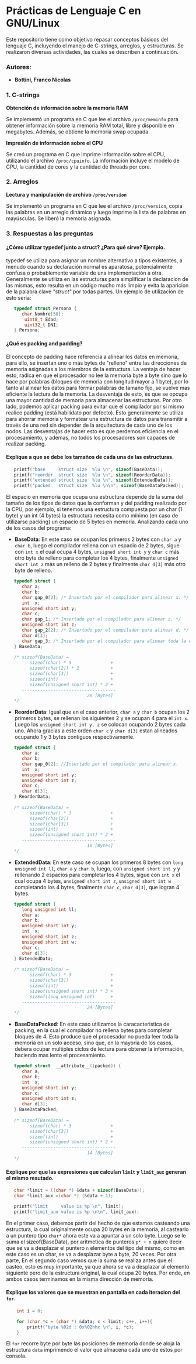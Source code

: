 # Prácticas de Lenguaje C en GNU/Linux

Este repositorio tiene como objetivo repasar conceptos básicos del lenguaje C, incluyendo el manejo de C-strings, arreglos, y estructuras. Se realizaron diversas actividades, las cuales se describen a continuación.

### Autores:
- **Bottini, Franco Nicolas**

### 1. C-strings

**Obtención de información sobre la memoria RAM**

Se implementó un programa en C que lee el archivo `/proc/meminfo` para obtener información sobre la memoria RAM total, libre y disponible en megabytes. Además, se obtiene la memoria swap ocupada.

**Impresión de información sobre el CPU**

Se creó un programa en C que imprime información sobre el CPU, utilizando el archivo `/proc/cpuinfo`. La información incluye el modelo de CPU, la cantidad de cores y la cantidad de threads por core.

### 2. Arreglos

**Lectura y manipulación de archivo `/proc/version`**

Se implementó un programa en C que lee el archivo `/proc/version`, copia las palabras en un arreglo dinámico y luego imprime la lista de palabras en mayúsculas. Se liberó la memoria asignada.

### 3. Respuestas a las preguntas

#### ¿Cómo utilizar typedef junto a struct? ¿Para qué sirve? Ejemplo.

typedef se utiliza para asignar un nombre alternativo a tipos existentes, a menudo cuando su declaración normal es aparatosa, potencialmente confusa o probablemente variable de una implementación a otra. Generalmente se utiliza en las estructuras para simplificar la declaracion de las mismas, esto resulta en un código mucho más limpio y evita la aparicion de la palabra clave <i>"struct"</i> por todas partes. Un ejemplo de utilizacion de esto seria:
       
```C
   typedef struct Persona { 
      char Nombre[50];
       uint8_t Edad;
       uint32_t DNI; 
   } Persona; 
```
       
#### ¿Qué es packing and padding?

El concepto de padding hace referencia a alinear los datos en memoria, para ello, se insertan uno o más bytes de "relleno" entre las direcciones de memoria asignadas a los miembros de la estructura. La ventaja de hacer esto, radica en que el procesador no lee la memoria byte a byte sino que lo hace por palabras (bloques de memoria con longitud mayor a 1 byte), por lo tanto al alinear los datos para formar palabras de tamaño fijo, se vuelve mas eficiente la lectura de la memoria. La desventaja de esto, es que se opcupa una mayor cantidad de memoria para almacenar las estructuras. Por otro lado, podemos aplicar packing para evitar que el compilador por si mismo realice padding (está habilidato por defecto). Esto generalmente se utiliza para ahorrar memoria y formatear una estructura de datos para transmitir a través de una red sin depender de la arquitectura de cada uno de los nodos. Las desventajas de hacer esto es que perdemos eficiencia en el procesamiento, y ademas, no todos los procesadores son capaces de realizar packing.

#### Explique a que se debe los tamaños de cada una de las estructuras.

```C
   printf("base     struct size  %lu \n", sizeof(BaseData));
   printf("reorder  struct size  %lu \n", sizeof(ReorderData));
   printf("extended struct size  %lu \n", sizeof(ExtendedData));
   printf("packed   struct size  %lu \n\n", sizeof(BaseDataPacked));
```

El espacio en memoria que ocupa una estructura depende de la suma del tamaño de los tipos de datos que la conforman y del padding realizado por la CPU, por ejemplo, si tenemos una estructura compuesta por un char (1 byte) y un int (4 bytes) la estructura necesita como mínimo (en caso de utilizarse packing) un espacio de 5 bytes en memoria. Analizando cada uno de los casos del programa: <br>

- <b>BaseData</b>: En este caso se ocupan los primeros 2 bytes con ```char a``` y ```char b```, luego el compilador rellena con un espacio de 2 bytes, sigue con ```int x``` el cual ocupa 4 bytes, ```unsigned short int y``` y ```char c``` más otro byte de relleno para completar los 4 bytes, finalmente ```unsigned short int z``` más un relleno de 2 bytes y finalmente ```char d[3]``` más otro byte de relleno.

```C
   typedef struct {
      char a;
      char b;
      char gap_0[2]; /* Insertado por el compilador para alinear x. */
      int  x;
      unsigned short int y;
      char c;
      char gap_1; /* Insertado por el compilador para alinear z. */
      unsigned short int z;
      char gap_2[2]; /* Insertado por el compilador para alinear d. */
      char d[3];
      char gap_3; /* Insertado por el compilador para alinear toda la estructura en una matriz. */
   } BaseData; 
      
   /* sizeof(BaseData) = 
         sizeof(char) * 5               +
         sizeof(char[2]) * 2            +
         sizeof(char[3])                +
         sizeof(int)                    +
         sizeof(unsigned short int) * 2 +
      ------------------------------------
                               20 [Bytes]
   */
```

- <b>ReorderData</b>: Igual que en el caso anterior, ```char a``` y ```char b``` ocupan los 2 primeros bytes, se rellenan los siguientes 2 y se ocupan 4 para el ```int x```. Luego los ```unsigned short int y, z``` se colocan ocupando 2 bytes cada uno. Ahora gracias a este orden ```char c``` y ```char d[3]``` estan alineados ocupando 1 y 3 bytes contiguos respectivamente.

```C
   typedef struct {
      char a;
      char b;
      char gap_0[2]; //Insertado por el compilador para alinear x.
      int  x;
      unsigned short int y;
      unsigned short int z;
      char c;
      char d[3];
   } ReorderData;
    
   /* sizeof(BaseData) = 
         sizeof(char) * 3               +
         sizeof(char[2])                +
         sizeof(char[3])                +
         sizeof(int)                    +
         sizeof(unsigned short int) * 2 +
      ------------------------------------
                               16 [Bytes]
   */
```

- <b>ExtendedData</b>: En este caso se ocupan los primeros 8 bytes con ```long unsigned int ll```, ```char a``` y ```char b```, luego, con ```unsigned short int y``` y rellenando 2 espacios para completar los 4 bytes, sigue con ```int x``` el cual ocupa 4 bytes, ```unsigned short int z```, ```unsigned short int w``` completando los 4 bytes, finalmente ```char c```, ```char d[3]```, que logran 4 bytes.

```C
   typedef struct {
      long unsigned int ll;
      char a;
      char b;
      unsigned short int y;
      int  x;
      unsigned short int z;
      unsigned short int w;
      char c;
      char d[3];
   } ExtendedData;
      
   /* sizeof(BaseData) = 
         sizeof(char) * 3               +
         sizeof(char[3])                +
         sizeof(int)                    +
         sizeof(unsigned short int) * 3 +
         sizeof(long unsigned int)      +
      ------------------------------------
                               24 [Bytes]
   */
```

- <b>BaseDataPacked</b>: En este caso utilizamos la caracacteristica de packing, en la cual el compilador no rellena bytes para completar bloques de 4. Esto produce que el procesador no pueda leer toda la memoria en un solo acceso, sino que, en la mayoria de los casos, debera ocupar multiples ciclos de lectura para obtener la información, haciendo mas lento el procesamiento.

```C
   typedef struct  __attribute__((packed)) {
      char a;
      char b;
      int  x;
      unsigned short int y;
      char c;
      unsigned short int z;
      char d[3];
   } BaseDataPacked;
      
   /* sizeof(BaseData) = 
         sizeof(char) * 3               +
         sizeof(char[3])                +
         sizeof(int)                    +
         sizeof(unsigned short int) * 2 +
      ------------------------------------
                               14 [Bytes]
   */
```

#### Explique por que las expresiones que calculan ```limit``` y ```limit_aux``` generan el mismo resutado.

```C   
   char *limit = ((char *) &data + sizeof(BaseData)); 
   char *limit_aux =(char *) (&data + 1);

   printf("limit     value is %p \n", limit); 
   printf("limit_aux value is %p \n\n", limit_aux);
```

En el primer caso, debemos partir del hecho de que estamos casteando una estructura, la cual originalmente ocupa 20 bytes en la memoria, al castearlo a un puntero tipo ```char*``` ahora este va a apuntar a un solo byte. Luego se le suma el sizeof(BaseData), por aritmetica de punteros ```p* + n``` quiere decir que se va a desplazar el puntero ```n``` elementos del tipo del mismo, como en este caso es un char, se va a desplazar byte a byte, 20 veces. Por otra parte, En el segundo caso vemos que la suma se realiza antes que el casteo, esto es muy importante, ya que ahora se va a desplazar al elemento siguiente pero de la estructura original, la cual ocupa 20 bytes. Por ende, en ambos casos terminamos en la misma dirección de memoria.

#### Explique los valores que se muestran en pantalla en cada iteracion del ```for```.

```C
    int i = 0;

    for (char *c = (char *) &data; c < limit; c++, i++){
        printf("byte %02d : 0x%02hhx \n", i, *c);
    }
```

El ```for``` recorre byte por byte las posiciones de memoria donde se aloja la estructura ```data``` imprimendo el valor que almacena cada uno de estos por consola.
